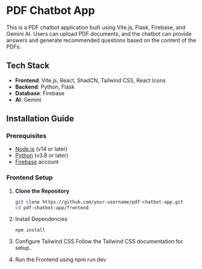 # PDF Chatbot App

This is a PDF chatbot application built using Vite.js, Flask, Firebase, and Gemini AI. Users can upload PDF documents, and the chatbot can provide answers and generate recommended questions based on the content of the PDFs.

## Tech Stack

- **Frontend**: Vite.js, React, ShadCN, Tailwind CSS, React Icons
- **Backend**: Python, Flask
- **Database**: Firebase
- **AI**: Gemini

## Installation Guide

### Prerequisites

- [Node.js](https://nodejs.org/) (v14 or later)
- [Python](https://www.python.org/downloads/) (v3.8 or later)
- [Firebase](https://firebase.google.com/) account

### Frontend Setup

1. **Clone the Repository**
   ```bash
   git clone https://github.com/your-username/pdf-chatbot-app.git
   cd pdf-chatbot-app/frontend

2. Install Dependencies
    ```npm install
    npm install
3. Configure Tailwind CSS Follow the Tailwind CSS documentation for setup.

4. Run the Frontend using npm run dev

